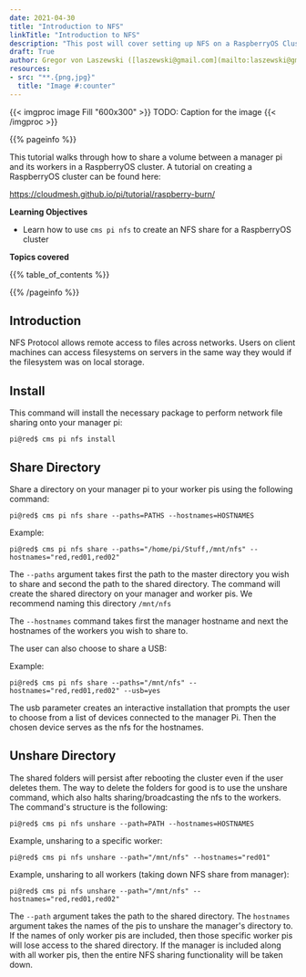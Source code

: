 ```yaml
---
date: 2021-04-30
title: "Introduction to NFS"
linkTitle: "Introduction to NFS"
description: "This post will cover setting up NFS on a RaspberryOS Cluster"
draft: True
author: Gregor von Laszewski ([laszewski@gmail.com](mailto:laszewski@gmail.com)) [laszewski.github.io](https://laszewski.github.io)
resources:
- src: "**.{png,jpg}"
  title: "Image #:counter"
---
```


{{< imgproc image Fill "600x300" >}}
TODO: Caption for the image
{{< /imgproc >}}

{{% pageinfo %}}

This tutorial walks through how to share a volume between a manager pi and its workers in a RaspberryOS cluster. A tutorial on creating a RaspberryOS cluster can be found here:

<https://cloudmesh.github.io/pi/tutorial/raspberry-burn/>

**Learning Objectives**

* Learn how to use ```cms pi nfs``` to create an NFS share for a RaspberryOS cluster
  
**Topics covered**

{{% table_of_contents %}}

{{% /pageinfo %}}

## Introduction

NFS Protocol allows remote access to files across networks. Users on client machines can access filesystems on servers in the same way they would if the filesystem was on local storage. 

## Install

This command will install the necessary package to perform network file sharing onto your manager pi:

```
pi@red$ cms pi nfs install
```
## Share Directory

Share a directory on your manager pi to your worker pis using the following command:

```
pi@red$ cms pi nfs share --paths=PATHS --hostnames=HOSTNAMES
```

Example:

```
pi@red$ cms pi nfs share --paths="/home/pi/Stuff,/mnt/nfs" --hostnames="red,red01,red02"
```

The ```--paths``` argument takes first the path to the master directory you wish to share and second the path to the shared directory. The command will create the shared directory on your manager and worker pis. We recommend naming this directory ```/mnt/nfs``` 

The ```--hostnames``` command takes first the manager hostname and next the hostnames of the workers you wish to share to.

The user can also choose to share a USB:

Example:

```
pi@red$ cms pi nfs share --paths="/mnt/nfs" --hostnames="red,red01,red02" --usb=yes
```

The usb parameter creates an interactive installation that prompts the user to choose from a list of devices connected to the manager Pi.
Then the chosen device serves as the nfs for the hostnames.

## Unshare Directory

The shared folders will persist after rebooting the cluster even if the user deletes them. The way to delete the folders for good
is to use the unshare command, which also halts sharing/broadcasting the nfs to the workers. The command's structure is the following:

```
pi@red$ cms pi nfs unshare --path=PATH --hostnames=HOSTNAMES
```

Example, unsharing to a specific worker:

```
pi@red$ cms pi nfs unshare --path="/mnt/nfs" --hostnames="red01"
```

Example, unsharing to all workers (taking down NFS share from manager):

```
pi@red$ cms pi nfs unshare --path="/mnt/nfs" --hostnames="red,red01,red02"
```

The ```--path``` argument takes the path to the shared directory. The ```hostnames``` argument takes the names of the pis to unshare the manager's directory to. If the names of only worker pis are included, then those specific worker pis will lose access to the shared directory. If the manager is included along with all worker pis, then the entire NFS sharing functionality will be taken down. 
